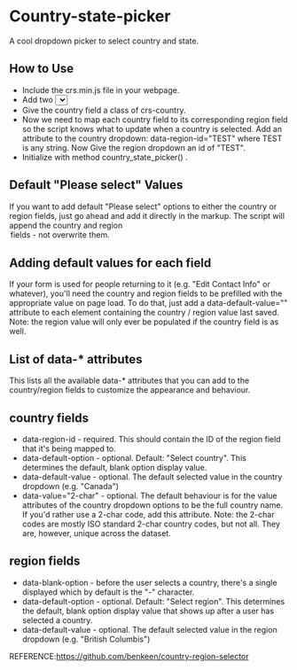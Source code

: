 Country-state-picker
====================

A cool dropdown picker to select country and state.

## How to Use

* Include the crs.min.js file in your webpage.
* Add two <select> fields in the appropriate locations in your form.
* Give the country field a class of crs-country.
* Now we need to map each country field to its corresponding region field so the script knows what to update when a    country is selected. Add an attribute to the country dropdown: data-region-id="TEST" where TEST is any string. Now   Give the region dropdown an id of "TEST".
* Initialize with method country_state_picker() .


## Default "Please select" Values

If you want to add default "Please select" options to either the country or region fields, just go ahead and add it directly in the markup. The script will append the country and region <option> fields - not overwrite them.

## Adding default values for each field

If your form is used for people returning to it (e.g. "Edit Contact Info" or whatever), you'll need the country and region fields to be prefilled with the appropriate value on page load. To do that, just add a data-default-value="" attribute to each element containing the country / region value last saved. Note: the region value will only ever be populated if the country field is as well.

## List of data-* attributes

This lists all the available data-* attributes that you can add to the country/region fields to customize the appearance and behaviour.

## country fields

* data-region-id - required. This should contain the ID of the region field that it's being mapped to.
* data-default-option - optional. Default: "Select country". This determines the default, blank option display value.
* data-default-value - optional. The default selected value in the country dropdown (e.g. "Canada")
* data-value="2-char" - optional. The default behaviour is for the value attributes of the country dropdown options to be the full country name. If you'd rather use a 2-char code, add this attribute. Note: the 2-char codes are mostly ISO standard 2-char country codes, but not all. They are, however, unique across the dataset.

## region fields

* data-blank-option - before the user selects a country, there's a single displayed which by default is the "-" character.
* data-default-option - optional. Default: "Select region". This determines the default, blank option display value that shows up after a user has selected a country.
* data-default-value - optional. The default selected value in the region dropdown (e.g. "British Columbis")


REFERENCE:https://github.com/benkeen/country-region-selector 
